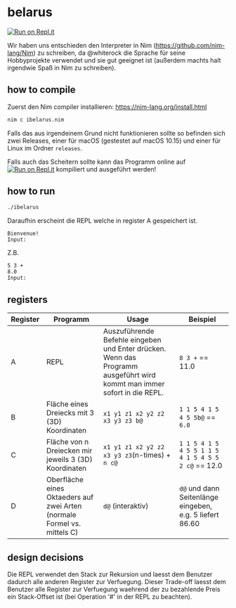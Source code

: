 # belarus 
[![Run on Repl.it](https://repl.it/badge/github/whiterock/belarus)](https://repl.it/github/whiterock/belarus)

Wir haben uns entschieden den Interpreter in Nim (https://github.com/nim-lang/Nim) zu schreiben, da @whiterock die Sprache für seine Hobbyprojekte verwendet und sie gut geeignet ist (außerdem machts halt irgendwie Spaß in Nim zu schreiben).

## how to compile

Zuerst den Nim compiler installieren: https://nim-lang.org/install.html

```bash
nim c ibelarus.nim
```

Falls das aus irgendeinem Grund nicht funktionieren sollte so befinden sich zwei Releases, einer für macOS (gestestet auf macOS 10.15) und einer für Linux im Ordner `releases`.

Falls auch das Scheitern sollte kann das Programm online auf [![Run on Repl.it](https://repl.it/badge/github/whiterock/belarus)](https://repl.it/github/whiterock/belarus) kompiliert und ausgeführt werden!

## how to run

```bash
./ibelarus
```

Daraufhin erscheint die REPL welche in register A gespeichert ist.

```none
Bienvenue!
Input:
```

Z.B.

```none
5 3 +
8.0
Input:
```

## registers

| Register  | Programm | Usage | Beispiel |
| ----------| -------- | ----- | -------- |
| A | REPL | Auszuführende Befehle eingeben und Enter drücken. Wenn das Programm ausgeführt wird kommt man immer sofort in die REPL. | `8 3 +` == 11.0 | 
| B | Fläche eines Dreiecks mit 3 (3D) Koordinaten | `x1 y1 z1 x2 y2 z2 x3 y3 z3 b@` | `1 1 5 4 1 5 4 5 5b@` == `6.0` |
| C | Fläche von n Dreiecken mir jeweils 3 (3D) Koordinaten | `x1 y1 z1 x2 y2 z2 x3 y3 z3`(n-times) + `n c@` | `1 1 5 4 1 5 4 5 5 1 1 5 4 1 5 4 5 5 2 c@` == 12.0 |
| D | Oberfläche eines Oktaeders auf zwei Arten (normale Formel vs. mittels C) | `d@` (interaktiv) | `d@` und dann Seitenlänge eingeben, e.g. 5 liefert 86.60 |

## design decisions

Die REPL verwendet den Stack zur Rekursion und laesst dem Benutzer dadurch alle anderen Register zur Verfuegung. Dieser Trade-off laesst dem Benutzer alle Register zur Verfuegung waehrend der zu bezahlende Preis ein Stack-Offset ist (bei Operation '#' in der REPL zu beachten).
